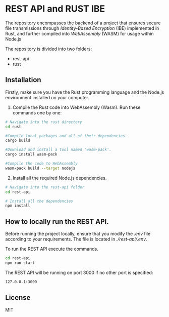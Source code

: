 # REST API and RUST IBE

The repository encompasses the backend of a project that ensures secure file transmissions through _Identity-Based Encryption_ (IBE) implemented in Rust, and further compiled into _WebAssembly_ (WASM) for usage within Node.js 

The repository is divided into two folders:
- rest-api
- rust


## Installation

Firstly, make sure you have the Rust programming language and the Node.js environment installed on your computer.

1. Compile the Rust code into WebAssembly (Wasm). Run these commands one by one:

```sh
# Navigate into the rust directory
cd rust

#Compile local packages and all of their dependencies.
cargo build

#Download and install a tool named 'wasm-pack'.
cargo install wasm-pack

#Compile the code to WebAssembly
wasm-pack build --target nodejs
```

2. Install all the required Node.js dependencies.

```sh
# Navigate into the rest-api folder
cd rest-api

# Install all the dependencies
npm install
```

## How to locally run the REST API.

Before running the project locally, ensure that you modify the _.env_ file according to your requirements. The file is located in _./rest-api/.env_.

To run the REST API execute the commands.
```sh
cd rest-api
npm run start
```

The REST API will be running on port 3000 if no other port is specified: 
```sh
127.0.0.1:3000
```

## License

MIT
